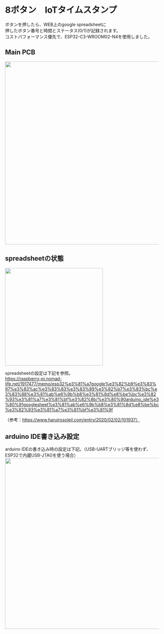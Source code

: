 # 8ボタン　IoTタイムスタンプ
ボタンを押したら、WEB上のgoogle spreadsheetに  
押したボタン番号と時間とステータス(0/1)が記録されます。  
コストパフォーマンス優先で、ESP32-C3-WROOM02-N4を使用しました。  
## Main PCB  
<img src="https://user-images.githubusercontent.com/44044800/236591860-a33f93b5-0a1a-4116-a17f-4ec67a4c1056.png" width="600px">  

  
## spreadsheetの状態  
<img src="https://user-images.githubusercontent.com/44044800/236590864-9081fc97-92b7-49e4-a0a1-696463e1dc3f.png" width="320px">  

  
spreadsheetの設定は下記を参照。  
https://raspberry-pi.nomad-life.net/1917477/memo/esp32%e3%81%a7google%e3%82%b9%e3%83%97%e3%83%ac%e3%83%83%e3%83%89%e3%82%b7%e3%83%bc%e3%83%88%e3%81%ab%e6%9b%b8%e3%81%8d%e8%be%bc%e3%82%93%e3%81%a7%e3%81%bf%e3%82%8b/%e3%80%90arduino_ide%e3%80%91googlesheet%e3%81%ab%e6%9b%b8%e3%81%8d%e8%be%bc%e3%82%93%e3%81%a7%e3%81%bf%e3%81%9f  

（参考：https://www.haruirosoleil.com/entry/2020/02/02/101937）  
  
## arduino IDE書き込み設定  
arduino IDEの書き込み時の設定は下記。（USB-UARTブリッジ等を使わず、ESP32で内蔵USB-JTAGを使う場合）  
<img src="https://user-images.githubusercontent.com/44044800/236589669-b7789ccb-04f2-46ec-88a8-865c9b4ca2c5.png" width="560px">
